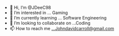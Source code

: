 - 👋 Hi, I’m @JDeeC98
- 👀 I’m interested in ... Gaming
- 🌱 I’m currently learning ... Software Engineering
- 💞️ I’m looking to collaborate on ...Coding
- 📫 How to reach me ...Johndavidcarroll@gmail.com

<!---
JDeeC98/JDeeC98 is a ✨ special ✨ repository because its `README.md` (this file) appears on your GitHub profile.
You can click the Preview link to take a look at your changes.
--->
